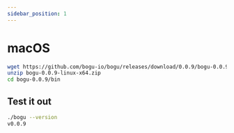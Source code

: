 ```yaml
---
sidebar_position: 1
---
```


# macOS

```bash
wget https://github.com/bogu-io/bogu/releases/download/0.0.9/bogu-0.0.9-linux-x64.zip
unzip bogu-0.0.9-linux-x64.zip
cd bogu-0.0.9/bin
```

## Test it out

```bash
./bogu --version
v0.0.9
```
